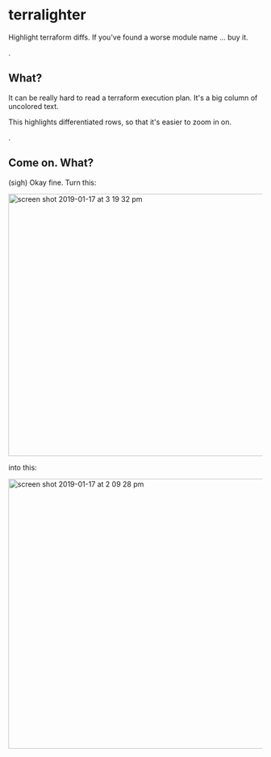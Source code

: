 # terralighter

Highlight terraform diffs.  If you've found a worse module name ... buy it.

.

## What?

It can be really hard to read a terraform execution plan.  It's a big column of uncolored text.

This highlights differentiated rows, so that it's easier to zoom in on.

.

## Come on.  What?

(sigh) Okay fine.  Turn this:

<img width="520" alt="screen shot 2019-01-17 at 3 19 32 pm" src="https://user-images.githubusercontent.com/77482/51355247-692eac00-1a6b-11e9-80c7-89699ec02ae6.png">

into this:

<img width="535" alt="screen shot 2019-01-17 at 2 09 28 pm" src="https://user-images.githubusercontent.com/77482/51355259-721f7d80-1a6b-11e9-9a32-acfea0f61127.png">

